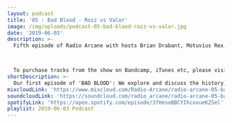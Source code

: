 ```yaml
---
layout: podcast
title: '05 : Bad Blood - Rozz vs Valor'
image: /img/uploads/podcast-05-bad-blood-rozz-vs-valor.jpg
date: '2019-06-03'
description: >-
  Fifth episode of Radio Arcane with hosts Brian Drabant, Motuvius Rex, Gothic Bastard, Sorrow Vomit and Kaleidoscope with special guest input from 'Ultimate Christian Death Fan' Randy. Our first episode of 'BAD BLOOD': We explore and discuss the history, art and drama of Christian Death and the divide between Rozz and Valor. Specialty segment 'Deep Cuts' with Sorrow Vomit : And quite a bit of awkward banter between the hosts to keep them from weeping and moaning their mortal gloom. Recorded and produced at the non-profit Art Sanctuary in Louisville, KY, Radio Arcane is a collective of Dark Music Specialists that host events, live music and dark arts entertainment.



  To purchase tracks from the show on Bandcamp, iTunes etc, please visit our new website and click on our "Playlists". There are links to bands social media pages as well.
shortDescription: >-
  Our first episode of 'BAD BLOOD': We explore and discuss the history, art and drama of Christian Death and the divide between Rozz and Valor.
mixcloudLink: 'https://www.mixcloud.com/Radio-Arcane/radio-arcane-05-bad-blood-rozz-vs-valor'
soundcloudLink: 'https://soundcloud.com/radio_arcane/radio-arcane-05-bad-blood-rozz-vs-valor'
spotifyLink: 'https://open.spotify.com/episode/3fHesoBBCYIhcoxueKZSel'
playlist: 2019-06-03 Podcast
---
```

